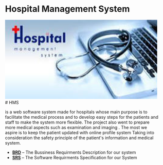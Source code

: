 # Hospital Management System 
<img src="images/hello.jpg" alt="HMS" width="500px">
# HMS  
<p>is a web software system made for hospitals whose main purpose is to facilitate the medical process and to develop easy steps for the patients and staff to make the system more flexible. The project also went to prepare more medical aspects such as examination and imaging . The most we aspire is to keep the patient updated with online profile system Taking into consideration the safety principle of the patient's information and medical system. </p>

* [**BRD**](https://github.com/DyaPlus/SE2018G27/blob/master/Hospital%20Management%20System%20BRD%20(2).pdf) – The Bussiness Requirments Description for our system 
* [**SRS**](https://github.com/DyaPlus/SE2018G27/blob/master/HMS%20SRS.pdf) – The Software Requirments Specification for our System


